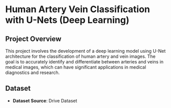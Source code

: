 # Human Artery Vein Classification with U-Nets (Deep Learning)

## Project Overview

This project involves the development of a deep learning model using U-Net architecture for the classification of human artery and vein images. The goal is to accurately identify and differentiate between arteries and veins in medical images, which can have significant applications in medical diagnostics and research.

## Dataset

- **Dataset Source**: Drive Dataset
